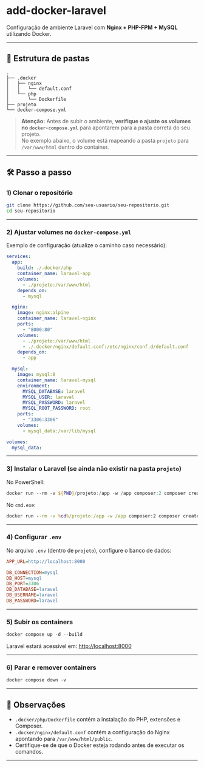# add-docker-laravel

Configuração de ambiente Laravel com **Nginx + PHP-FPM + MySQL** utilizando Docker.

---

## 📂 Estrutura de pastas

```
.
├── .docker
│   ├── nginx
│   │   └── default.conf
│   └── php
│       └── Dockerfile
├── projeto
└── docker-compose.yml
```

> **Atenção:** Antes de subir o ambiente, **verifique e ajuste os volumes no `docker-compose.yml`** para apontarem para a pasta correta do seu projeto.  
> No exemplo abaixo, o volume está mapeando a pasta `projeto` para `/var/www/html` dentro do container.

---

## 🛠 Passo a passo

### 1) Clonar o repositório

```bash
git clone https://github.com/seu-usuario/seu-repositorio.git
cd seu-repositorio
```

---

### 2) Ajustar volumes no `docker-compose.yml`

Exemplo de configuração (atualize o caminho caso necessário):

```yaml
services:
  app:
    build: ./.docker/php
    container_name: laravel-app
    volumes:
      - ./projeto:/var/www/html
    depends_on:
      - mysql

  nginx:
    image: nginx:alpine
    container_name: laravel-nginx
    ports:
      - "8000:80"
    volumes:
      - ./projeto:/var/www/html
      - ./.docker/nginx/default.conf:/etc/nginx/conf.d/default.conf
    depends_on:
      - app

  mysql:
    image: mysql:8
    container_name: laravel-mysql
    environment:
      MYSQL_DATABASE: laravel
      MYSQL_USER: laravel
      MYSQL_PASSWORD: laravel
      MYSQL_ROOT_PASSWORD: root
    ports:
      - "3306:3306"
    volumes:
      - mysql_data:/var/lib/mysql

volumes:
  mysql_data:
```

---

### 3) Instalar o Laravel (se ainda não existir na pasta `projeto`)

No PowerShell:

```powershell
docker run --rm -v ${PWD}/projeto:/app -w /app composer:2 composer create-project laravel/laravel .
```

No `cmd.exe`:

```cmd
docker run --rm -v %cd%/projeto:/app -w /app composer:2 composer create-project laravel/laravel .
```

---

### 4) Configurar `.env`

No arquivo `.env` (dentro de `projeto`), configure o banco de dados:

```ini
APP_URL=http://localhost:8000

DB_CONNECTION=mysql
DB_HOST=mysql
DB_PORT=3306
DB_DATABASE=laravel
DB_USERNAME=laravel
DB_PASSWORD=laravel
```

---

### 5) Subir os containers

```powershell
docker compose up -d --build
```

Laravel estará acessível em: [http://localhost:8000](http://localhost:8000)

---

### 6) Parar e remover containers

```powershell
docker compose down -v
```

---

## 📌 Observações

- `.docker/php/Dockerfile` contém a instalação do PHP, extensões e Composer.
- `.docker/nginx/default.conf` contém a configuração do Nginx apontando para `/var/www/html/public`.
- Certifique-se de que o Docker esteja rodando antes de executar os comandos.

---
